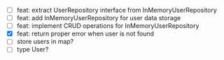 - [ ] feat: extract UserRepository interface from InMemoryUserRepository
- [ ] feat: add InMemoryUserRepository for user data storage
- [ ] feat: implement CRUD operations for InMemoryUserRepository
- [x] feat: return proper error when user is not found
- [ ] store users in map?
- [ ] type User?